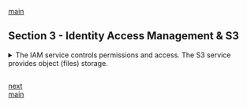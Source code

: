 <!--
// cSpell:ignore
 -->

[main](README.md)

## Section 3 - Identity Access Management & S3

<details>
<summary>
The IAM service controls permissions and access. The S3 service provides object (files) storage.
</summary>

### IAM - Identity Access Managemet

<details>
<summary>
IAM allows you to manage users and their level of access to AWS Console, programmatic access, and control which services can interact with which other services and resource.
</summary>

[IAM faq](https://aws.amazon.com/iam/faqs/)

#### IAM 101

users, groups, permissions, roles.

- Centeralized control of the AWS account
- Shared Access to the account
- Granular permissions
- Identity Federation (Active Directory, Facebook, linkedin, etc)
- Multifactor authentication
- Temporary access for users/devices when necessary
- Password rotation policy
- Integrates with many AWS services
- Support PCI DSS Compliance (a compliance framework)

key terms:

- Users - end users
- Groups - collection of users, each user inherits groups permissions
- Policies - json documents that describe permissions
- Roles - allowing one aws service to work with other resource.

#### IAM Lab

getting our hands dirty with IAM. permissions, access, users, groups, policies, roles. we should choose one region and stick with it.

services, IAM.

we can have a sign-in link, or customize it. we should first activate MFA (multi factor authentication) on our root account. the root account has control over anything, so we should protect it. we can use a virtual MFA device like google authenticator or something else.

anything we do in the IAM service is done globally, a user applies to all regions.

the next step is to create a user. we can decide on which access types are available. we can have _programmatic access_ for applications and working from command line tools, and the _aws management console access_ which is using the aws website. next, we add permissions to the users.

we start with a new group, and we give it the **AdministratorAccess** policy. this is one of the aws managed policies, and some of them are job function. this user has admin control, but it isn't the root user. this is the user we should use in most cases (and not the root user).

a policy is defined as a json object.

```json
{
  "Version": "2012-10-17",
  "Statement": [
    {
      "Effect": "Allow",
      "Action": "*",
      "Resource": "*"
    }
  ]
}
```

the next thing is to apply an _IAM Password Policy_, we can define rules to enforce password strength. if we happen to lose the password for one user, we can regenerate it.

Roles are a way for one AWS service to access another service (also, allow access to other aws accounts, other identity management softwares and software). we need to choose the service the gets the role (trusted entity), and give it a policy _AmazonS3FullAccess_.

- **Iam is universal**, it does not apply to regions (currently).
- the "**root account**" is the account created when first setup for your AWS account. it has complete admin Access.
- New Users **have no permission** when first created.
- New Users are assigned \*Access Key Id & Secret Access Keys\*\* when First created
- **These are not the same as a password**. You cannot use the Access Key Id & Secret Access Key to login to the the console. you can usee this to access aws via the APIs and the command line.
- **You only get to view these once**. if you lose them, you have to regenerate them, So save them in a secure location.
- \*_Always setup Multifacto authentication on your account_.
- **You can create and customize your own password rotation policies**.

</details>

### Create A Billing Alarm

we want an alarm to prevent our account from going over the free-tier amount.

we start by logging into the AWS console (website), and we go to the service **Cloud Watch**. then we click _billing_ and we create a billing alarm (there are two buttons with the same name), we choose "total_estimated_charge", we choose a 'static threshold' type, and create the alarm.\
this requires us to create an SNS topic, we create a new topic and enter our email address. we then define the alarm text and hit <kbd>create alarm</kbd>. which we then need to confirm with the mail that were sent.

### S3 - Simple Storage Service

<details>
<summary>
S3 is an Object based Storage (files) which is durable, available, and comes with different tiers.
</summary>

[S3 FAQ](https://aws.amazon.com/s3/faqs/)

#### S3 101

S3 is one of the oldest and most used AWS services.

> S3 providers developers and IT teams ith secure, durable, highly scalable object storage. Amazon S3 is easy to use, with a simple web service interface to store and retrive any amount of data from anywhere on the web.

- S3 is a safe place to store your files
- it is object-based storage
- the data is spread across multiple devices and facilities

files can from 0 bytes to 5 TB, there is unlimited storage. files are stored in buckets. a bucket is like a folder. the bucket name must be unique, as it becomes a globally addressable web address.

if we upload a file successfully, we get an http 200 code.

the data in S3 is object based, an object can be thought of like a file, and it should have:

- key (the file name)
- value (the data)
- version id (version control of the same file)
- metadate (data about the data)
- subresources
  - access control lists
  - torrent

the access control lists are an additional way to control access (permissions) to a specific objects.

data consitency in S3:

- Read after write consistency for PUT requests of new objects
- Eventual consistency for overwrite PUT and DELETE requests (can take some time to propagate)

when we upload a file, we can immediately read it. if we overwrite a file or delete it, then the effect won't be immediate. it might take a few seconds. **changes take more time**.

Amazon guarantees for S3

- Built for 99.99% avaliability for the S3 platform
- amazon guarantees 99.9% availability
- amazon guarantees 99.999999999% durability for s3 information(11 times 9). data won't be lost.

Features:

- Tiered Storage Availabl
- Lifecycle Management
- Versioning
- Encryption
- MFA Delete (multi factor authentication for delete)
- Secure your data using **Access Control Lists** and **Bucket Policies**

S3 Storage Classes:

- Standard: 99.99% avalability, 99.999999999% durability. stored redundantly across multiple devices in multiple facilities, and is designed to the sustain the loss of 2 facilities concurrently.
- IA (Infrequently Accessed): For data that is accessed less frequently, but requires rapid access when needed. lower fee than S3, but you are chared a retrieval fee.
- One Zone IA: a lower-cost option for infrequently accessed data, without the multiple availability zone data resilience.
- Intellgent Tiering: designed to optimize costs by automatically moving data o the most cost-effective access tier, without performace impact or operational overhead. (this uses machine learning, since 2018).
- Glacier: secure, durable, low cost storage class for data archiving, you can reliably store any amount of data at costs that are competitive or cheaper than on-premise solution. retrival times are configurable, and ranges from minutes to hours.
- Glacier Deep Archive: the lowest cost solution, data storage where a retrival time of 12 hours is acceptable

in a table form:

| Specification                             | Standard               | Intelgent Tiering | IA              | one Zone IA     | Glacier          | Glacier Deep Archive |
| ----------------------------------------- | ---------------------- | ----------------- | --------------- | --------------- | ---------------- | -------------------- |
| Durability                                | 99.999999999% (11 9's) | (11 9's)          | (11 9's)        | (11 9's)        | (11 9's)         | (11 9's)             |
| Avalability                               | 99.99%                 | 99.9%             | 99.9%           | 99.5%           | N/A              | N/A                  |
| Avalability SLA (Service Level Agreement) | 99.9%                  | 99%               | 99%             | 99%             | N/A              | N/A                  |
| Avalability Zones                         | &ge;3                  | &ge;3             | &ge;3           | 1               | &ge;3            | &ge;3                |
| Minimum capacity charge per object        | N/A                    | N/A               | 128kb           | 128kb           | 40kb             | 40kb                 |
| Minimum storage duration charge           | N/A                    | 30 days           | 30 days         | 30 days         | 90 days          | 180 days             |
| Retrival fee                              | N/A                    | N/A               | per GB retrived | per GB retrived | per GB retrived  | per GB retrived      |
| First bye latency                         | milliseconds           | milliseconds      | milliseconds    | milliseconds    | minutes or hours | hours                |

Billing:

- Storage
- Requests
- Storage management pricing
- Data transfer pricing
- Transfer accelration
- Cross Region Replication Pricing

cross region replication means that we replicate a bucket in one region, they are mirrored in another region.

> Amazon S3 Transfer acceleration enables fast, easy and secure transfers of files over long distances between you end users and an S3 bucket.\
> Transfer accelration takes advantage of Amazon CloudFront globally distributed ede locations. As the data arrives at an edge location, it is routed to Amazon S3 over an optimized network path.

this means that users uploads use the edge location datacenters to get better speed.

- S3 is **Object-based:** i.e. allows you to upload files.
- Files can be from 0 bytes to 5 TB.
- There is **unlimited storage**.
- Files are stored in **Buckets**.
- S3 is a universal namespace,** names must be unique globally**.
- Buckets get a **DNS name (web address)**.
- **Not suitable** to instal an operating system on or a database.
- successfull uploads generate **http 200 status** code.
- you can turn on **MFA delete**.
- S3 objects have:
  - key (name)
  - value (data)
  - version
  - metadata
  - sub resources
    - access control lists
    - torrent
- **Read after Write Consistency** for PUT.
- **Eventual Concitency** for overwrite PUT and DELETE
- **Storage classes**
  - Standard
  - IA
  - One Zone IA (previously RR - reduced redundancy)
  - Intellgent Tiering
  - Glacier
  - Glacier Deep Archive

The S3 topic makes a big portion of the exam, so it's worth reading the FAQ

#### Let's Create An S3 Bucket

creating an S3 bucket in the console. S3 is also a global service. the buckets have regions

<kbd>Create Bucket</kbd>

we can copy the settings of a different bucket (if we have one).
theres an option called _Bucket settings for Block Public Access_. by default, all files are private and cannot be accessed from outside. we can change this setting.

we can choose if we want to have version control in the bucker, we add tags to the bucket and choose if we want to have **server side encryption**.

tabs:

- Objects
- Properties
- Permissions
- Metrics
- Management
- Access points

the objects are the files, we can upload them with the UI, or use an S3 rest API. a file has a unique ARN and a unique (publicly accessable) URL (if we have the permission).

object Lock prevents object from being modifed or deleted. we can also click <kbd>Edit Storage Class</kbd> and choose a storage class for this object. we can change the storage file for specific files or the entire bucket. objects themselves can have tags.

to make an object publicly accessible, we select it, and then in the actions list we choose <kbd>Make Public</kbd>. the bucket configuration suppress the ability to make object public. so we can go to the _permissions_ tab and change the settings. now we can share this object with the world with the **object URL**.

Bucket names share a common name space. You cannot have the same bucket name as someone else. buckets are viewed globally, but are created in a region. we can have mirrored buckets using _cross region replication_. storage classes can be changed for specific files or the entire bucket.

_transfer acceleration_ allows us to speed up uploads by using edge locations.

Restricing bucket access

- Bucket policies - applies across the whole bucket
- Object policies - applies to individual files
- IAM Policies - apply to users and groups.

#### S3 Pricing Tiers [SAA-C02]

the costs of S3

- Storage
- Requests and data retrivals
- Data transfer
- Management and replication

the tiers:

- standard
- IA
- one zone IA
- intelgent tiering
- glacier
- glacier deep archive

the highest cost is S3 standard, then S3 IA, S3 intelligent tiering, S3 One Zone IA, Glacier, and the cheapest is S3 Glacier deep archive.

exam questions might require us to identify the best storage for a given scenario.

#### S3 Security And Encryption

by default, all buckets are private, wc can set up access control either via _bucket polices_ (per bucket) or with _access control lists_ (per object).\
We can configure buckets to create access logs (which record all request made to the s3 bucket), and then store the logs on another bucket, and even a bucket in a different AWS account.

two types of encryption:

Encryption in transit, like https. using SSL or TLS.

Encryption at rest (server side).

- S3 managed keys --SSE-S3: aws manages the keys
- AWS KMS (key management Service) - managed keys (SSE-KMS)
- Customer Provided keys, customer Key.

we can also encrypt the files on the client side before uploading it.

we select a bucket. choose an object, and then find the _server-side encryption_ settings. we enable it and choose key to use. the we encrypt the entire bucket by choosing the <kbd>Properties</kbd> tab.

#### S3 Version Control

Versioning:

- all versions of the object are stored (all writes, also deletes)
- great for backup
- once enabled, **versioning cant be disabled**, only suspended. this will last until we delete the bucket
- integrates with **Lifecycle** rules.
- we can set MFA Delete, which prevents deletion.

we create a simple file

```
version v1.0
```

we create a bucket, allow public access (to make viewing the file easy), and we enable versioning. now we upload the file and make it public.

we now edit the local file (only the content, not the name) and upload it again. we can toggle <kbd>List versions</kbd> to see all versions.

however, even if we made the first version public, it doesn't mean the new versions will be public. we need to choose which versions we want to make public.

if we delete an object, they will still show when we toggle the versions, they simply have a delete marker. to restore an object we delete the delete marker.

we can still delete specific versions manually, this is done one by one. deleting the file simply creates a delete marker, while deleting a version really deletes the object.

> - All versions are stored (even deletions)
> - Once enabled, can't be disbled, only suspended
> - integrates with lifecycle rules
> - MFA for deleteion can be enabled as well

#### S3 Lifecycle Management and Glacier

controling what happens to objects and control moving objects between tiers. doesn't require versioning, but is integrated with it.

in the s3 console, we look at a bucket, click the <kbd>Management</kbd> tab and <kbd>create a lifecycle rule</kbd>. we can determine a scope or effect the entire bucket. we can look at different lifecycle rules actions:

- transition _current_ versions of objects between storage classes
- transition _previous_ versions of objects between storage classes
- expire _current_ versions of objects
- permanently delete _previous_ versions of objects
- delete expired delete markers or incomplete multipart uploads

Transition allows us to move versions to a different storage tier.we can delete previous versions after a specific time.

#### S3 Lock Policies & Glacier Vault Lock [SAA-C02]

making an object unmodifiable for a set time (retention period).

> You can use S3 object Lock to store object using a **Write Once, Read Many** (WORM) model. it can help you prevent objects from being deleted or modified for a fixed amount of time or indefinitely.
>
> You can use S3 object lock to meet regulatory requirements that require WORM storage, or to add an extra layer of protection against object changes and deleteion.

- _Governace mode_: prevent changes by users based on permissions.
- _Compliance mode_: prevent changes by any user, including the root account user.

the retention period is the timestamp in the metadata that controls the object lock, there is also a **legal hold** on a object version. this isn't tied to a retention period, instead it's a type of AWS permssion.

> S3 Glacier Vault allows you to easily deploy and enforce compliance controls for individual S3 glacier vaults with a **vault lock** policy. you can specify controls, such as **WORM** in a vault lock policy and lock the policy from future changes. **Once locked, the policy can no longer be changed**.

#### S3 Performance [SAA-C02]

S3 prefix are the 'path' inside the bucket to a folder.

bucketname/folder1/folderA/a.txt
bucketname/folder2/folderB/b.txt
bucketname/folder3/folderC/c.txt

so anything between the bucket name and the file name is the **prefix**. because of how low the latency is, we can get better performance by spreading requests across different prefixes.

if we use KMS (server side encryption), there are also limits for that, the limit (quota) is region specific. so this can slow down performance.

multiparts uploads are recomendded for files over 100MB and required for files over 5GB. this increases efficiency by parallelizing the uploads. this can also be done for download with **S3 Byte-Range Fetches**, this makes downloads faster, and if there's a failure, it only effects a specific range, which makes things easier. we can also use this to download partial amounts, like if we design our files to have a header of a specific size, then we can only download that byte range and get some data about the file.

- the more prefixes, the better performance
- we can spread our requests across prefixes.
- KMS server side enctypton has limits.
- multipart uploads and downloads for better performace.

#### S3 Select & Glacier Select [SAA-C02]

> **S3 Select** enables application to retrieve only a subset of daa from an object by using simple SQL expressions. by using S3 select to retrive only the data needed by your applications, you can achieve drastic performance increase.

rather than download the entire file and parse it, we can get only what we want from the object.Glacier Select is similar, we can use Glacier Select to query S3 glacier directly.

(the example is querying a zip file with many csv files inside it)

we get better speed and save money on data transfer.

#### AWS Organizations [SAA-C02]

AWS organization and consoladated billing.

> "AWS Organizations is an accout managemend service that enables you to consolidate multiple AWS account in an organization that you create and centerally manage."

OU - Organization Unit

we can apply policies to organization units, just like user groups.

consolidated billing takes the aggregate usage of all the linked accounts in the organization, so the total price gets the advantages of volume pricing, and is easier to track charges.

demo, in the aws console (website).\
services: <kbd>Aws Organization</kbd>, click <kbd>Create Organization</kbd>, and now our account is the root user of this organization. we can now invite other aws accounts into this organization.

in the other account, we will see the invitation to join the organization.

back in the root account, we can create organizational units and apply service control policies and even enforce rules on how tags.

Some Best Practices with AWS Organizations

- Always enable multi-factor authentication on root account.
- Always use a strong and complex password on root account
- Paying account should be used for billing purposes only. Do not Deploy resources into the paying account.
- Enable/Disable AWS services using Service Control Policies either on the Organizational unit or on individual accounts.

#### Sharing S3 Buckets Between Accounts [SAA-C02]

Roles allow us to give access (temporary or not) to an aws service or other aws accounts.

in our account:\
services, IAM,<kbd>Create Role</kbd>, and we choose _"Another AWS account"_ as the trusted service.\
we paster the account id, and then move to <kbd>Permissions</kbd>. we attach a policy of **AmazonS3FullAccess**. we add tags as wanted, and name the role we want.

when we view this role summary, there is a field called "Give this Link to users who can switch roles in the console". we should copy it, and sign into the other account.

services, AIM, Users, and we add a user <kbd>Create User</kbd>, <kbd>Create Group</kbd>, give permissions. log out. we have to do this with the non-root user.

log in using the new user, and click on the user name in the top level frame, and then click <kbd>Switch Role</kbd>. we either fill in the details or use the link from before. and now we are using the other role, and we can go to the S3 buckets from the other User. if we try any other action we will see that we don't have permissions:

> Three different ways to share S3 buckets across accounts:
>
> 1. Using Bucket Policies and IAM (applies across the entire bucket). programmatic access only.
> 2. Using Bucket Access Control Lists and IAM (individual objects in the bucket). programmatic access only.
> 3. Cross accout IAM roles. programtic and console access.

#### Cross Region Replication

we want to replicate a bucket into a differnet region.

login the cosole. services, storage, S3. we create a new bucket <kbd>Create Bucket</kbd>, give it a unique name, and choose a region for it. we then un-tick the checkbox "block _all_ public access" and confirm this. we continue with the default settings for the bucket. this will be our replicated bucket (destination).

we go to a diffrent bucket, the <kbd>Management</kbd> and click <kbd>Create replication rule</kbd>. we give it a name, provide a role, and choose if we apply the replication to all objects in the bucket or individual objects. we choose a destination bucket (in our account or in a different account), and we get the warning that replication requires versioning to be enabled for the destination bucket.\
we can change the storage class for replicated objects (like S3 Standard-IA), add replication metrics and request Replication Time Control, which ensures speedy replication of objects (99.99% in 15 minutes time frame) but has additional costs. we can add encryption using KMS and decide if we wish to replicate deletion markers.

replicaion works only for new objects, not for existing objects. so we will only see the destination bucket filling up when we upload objects to the source bucket.

the replication doesn't replicate earlier versions and doesn't copy over the permssions to an object, so if the object was public in the source bucket, it won't be carried over to the destination object.

> - Versioning must be enabled on **both** the source and destination buckets.
> - Existing files in bucket are not replicated automatically.
> - All subsequent updated files wil be replicated automatically.
> - Delete markers are not replicated.
> - Deleting individual versions or delete markers will not be replicated.
> - Understand wat Cross Region Replication is at a high level.

#### Transfer Acceleration

> "S3 Transfer Acceleration utilizes the CloudFront Edge Network to accelerate your uploads to S3. Instead of uploading directly to your S3 bucket, you can use a distinct URL to upload directly to an edge location which will then transfer that file to S3. You will get a distinct URL to upload to".

a bucket sits in a region, the users will upload to then edge location.

[S3 Transfer acceleration speed test](http://s3-accelerate-speedtest.s3-accelerate.amazonaws.com/en/accelerate-speed-comparsion.html?) we can see how much we speed gain there is for each region.

</details>

### DataSync Overview [SAA-C02]

Datasync allows us to move large amounts of data to and from AWS, it has encryption, data check, etc...\
its a way of syncing data from an on premise location to the cloud.

- Used to move **large amounts** of data from on-premises to AWS.
- Used with **NFS** and **SMB** compatible file systems.
- **Replication** can be done hourly, daily or weekly.
- Install the **DataSync agent** to start the replication.
- Can be Used to Replicate **EFS** to **EFS** (elastic file system, from EC2 machine).

### CloudFront

<details>
<summary>
CloudFront is Amazon's Content Delivery System service.
</summary>

> "A content delivery system (CDN) is a system of distributed servers (a network) that deliever webpages and other web content to a user based on the geographical locations of the user, the origin of the webpage, and a content delivery server."

imagine if we don't have a CDN, all of the users in the world need to access the main server, which might be in a differnet continent.

if we have a CloudFront enabled, then the users will first access the edge location with the request, and at the first time, the edge location will access the origin and store the result. at the next request, this data will be served from the local location, and will be much faster.

> "Amazon CloudFront can be used to deliver your entire website, including dynamic, static, streaming and interactive content using a global network of edge locations. Request for your content are automatically routed to the nearest edge location, so content is delivered with the best possible performance."

distribution types:

> - Edge Loocation - this is the location where content will be cached. this is separate to an AWS Region/AZ.
>   - not READ only, we can write to edge locations also (like S3 transfer accelration).
> - Origin - this is the origin of all the files that the CDN will distribute, it can be an S3 bucket, an EC2 instance, an Elastic Load Balancer or Route53.
> - Distribution - this is the name given the CDN which consists of a collection of Edge Locations.
>   - Web Distribution - Typically used for Websites.
>   - RTMP - Used for Media Streaming.
> - Objects are cached for the life of the TTL (**Time To Live**).
> - it's possible to clear cached objects (invalidate it), but there is a cost.

#### CloudFront Lab

at our aws management console. we will use a bucket as an origin.

services, networking, <kbd>CloudFront</kbd>. this is a global service.

we click <kbd>Create Distribution</kbd> and choose a web distribution. we fill in the origin domain with S3 Cloud, we can specify a path inside the bucket. we can restrict bucket access, and leave the rest as default. here we can also set the TTL, and we can restrict access using signed URL (cookies, etc). Here we can also put up a WAF (web Application Firewall) to increase security.

creation and deletion take time, once done, we can copy the domain name, and use it as a web address (add the file path).

in the <kbd>settings</kbd> tab, we can see <kbd>invalidation</kbd> and that way we can invalidate objects on the cache. we must disable the distribution before deleting it.

#### CloudFront Signed URL's and Cookies [SAA-C02]

difference between CloudFront Signed Url and cookies and S3 signed URLs

how do we restrict access to a website?

- A signed url is used for individual files. 1 file = 1 url
- A signed cookie is for multiple files. 1 cookie= N files.

signed URLs and cookies are created with an attached policy. this policy can include:

- URL expiration
- IP ranges
- Trusted Signers (which AWS account can created signed URLs)

OAI - Origin Access Identification authentication

users log in to the application, and the application generates a signed URL fot the user to visit.

Cloud front signed URLs:

> - Can have different origins, EC2, S3, etc..
> - Can utilize **caching** features
> - Key-pair Account is wide and managed by the root user
> - Can filter by data, path, IP address, expiration, etc..

on the other hand, S3 signed URLs:

> - Issues are request as the **IAM user** who creates the presigned URL
> - limited **lifetime**

> Summary:
>
> - use signed **URLs/cookies** when you want to secure content so that only the people you authorize are able to access it.
> - a signed URL is for individual files. 1 file = 1 URL.
> - a signed cookie is for multiple files. 1 cookie = multiple files.
> - if you origin is EC2, then use CloudFront.
> - if the origin is S3 and we want a single file, then we use S3 signed URL.

 </details>

### Snowball

<details>
<summary>
Physical Data Transport Solutions.
</summary>

> "Snowball is a petabyte-scale data transport solution that uses secure applications to transfer large amounts of data into and out of AWS. Using Snowball addresses common challenges with large-scale data transfers,including high network costs, long transfer times and security concerns. Transferring data with Snowball is simple, fast, secure, and can be as little as one-fifth of the cost of high-speed internet."

it's big disk on key in a briefcase.

there are 50TB and 80TB disks, has multiple laters of security, TPM (trusted platform module). once used, AWS performs software wipe to prevent the possibility of recovering the data afterwards.

There's also Snowball Edge, which has 100TB data, which also has storage and compute capabilities, so it can be used not only for storing, but also for actual work. it's like having an aws cloud on premises.

AWS Snowmobile is a exabyte scale data-transfer solution.uses 100PB per snowmobile. its a shipping container, pulled by a semi-trailer, which makes transporting data secure, fast, and cost effective.

table of when to use a snowball

| available internet connection | theoretical time to transfer 100TB | when to consider AWS Snowball |
| ----------------------------- | ---------------------------------- | ----------------------------- |
| T3 (44.736 Mbps)              | 269 days                           | 2TB or more                   |
| 100 Mbps                      | 120 days                           | 5TB or more                   |
| 1000 Mbps                     | 12 days                            | 60TB or more                  |

my comparisons
| type | storage | physical size | notes |
| ------------- | ----------- | ------------------ | ---------------------- |
| Snowball | 50 or 80 TB | mini fridge |
| Snowball Edge | 100TB | mini fridge | also has compute power |
| Snowmobile | 100PB | shipping container on a truck |

> Snowball can import and export from S3.

#### Snowball Lab

in services, under "services and migrations", we can see the **Snowball** stuff. we request Amazon to send us a package.

to interact with it, we need to download the snowball client. we connect it to our local network, we get credentials from AWS (client unlock code, and the manifest fold file)

```sh
./snowball start -i 192.168.1.116 -m maifest.bin -u <unlock-code>

#copy files into S3 bucket
/.snowball cp source.file s3:://cloud-guru-snowball

/.snowball stop
```

</details>

### Storage Gateway

> Storage gateway is a service that connects an on-premises software appliance with cloud-based storage to provide seamless and secure integration between an organization's on-premises IT environment and AWS's storage infrastructure. The service enables you to securely store data to the AWS cloud for scalable and cost effective storage.

either a physical device or a virtual machine

- File gatways(FNS, SMB)
- Volume Gateways (iSCSI)
  - stored volumes
  - cached volumes
- Tapes Gateway

file gateways allow us to store our local files on in a amazon S3 bucket. the upload is done asynchronously

volume gateway means storing images (virtual harddisk), and store OS snapshots. Cached volume is for the frequently accessed data, so it's not everything. Tape gateway is a way to store tape gateway and move the data to cloud.

> - File Gateway: for flat files, stored directly on S3
> - Volume Gateway:
>   - Stored volumes: entire dataset is stored on site and is asynchronously backed up to S3
>   - Cached Volumes: entire data set is stored on S3 and the most frequently accessed data is cached on site.
> - Gateway Virtual Tape Library

### Athena vs Macie [SAA-C02]

other services that interact with S3.

**Athena**:\
Interactive query service which enables you analyse and query data located in S3 using standard SQL.

- Serverless. nothing to provision. pay per query / per TB scanned.
- No need to set up complex Extract/ Transfrom/ Load (ETL) process
- Works directly with data stored in S3

can be used to query log files stored in S3, generate business reports on data stored in S3, analyse AWS costs and usage

**Macie**:\

> PII - Personally Identifiable Information

data that can be used to establish a person identity. name, email, credit card number, social security number, address.

Macie is a security service which uses Machine Learning and NLP (natural language processing) to discover, classify and protect sensitive data stored in S3.

- Uses AI to recognize if your S3 objects contain sensitive data such as PII.
- Dashboards, reporting and alerts
- Works directly with data stored in S3.
- Can also analyze CloudTrail logs
- Great for PCI-DSS and preventing identity theft.

### Identity Access Management & S3 Summary

**IAM**

- User
- Group
- Roles
- Policies
  - how Policies look as Json documents
- Globally - across all regions
- The root account
- Least Privilege
- AccessKey Id and Secret Access Key
- Console password
- Multi factor authentication
- Password rotation policy

**S3**

- Object based
- Files are stored in buckets
- Global namespace, buckets must be uniquely named
- Buckets have policies
- Objects can have Access Control lists
- Can be configured to create access logs
- Private by default
- Objects are
  - key
  - value
  - version Id
  - metadata
  - sub resources
    - access control lists
    - torrents
- Consistency models
  - Read after write consistency for new objects
  - Eventual consistency for update and deletion
- Storage tiers:
  - S3 standard
  - S3 Infrequently Access
  - S3 one Zone IA
  - S3 intelligent tiering
  - S3 glacier
  - S3 glacier deep archive
- How to het the best value of S3. by cost:
  - S3 standard
  - S3 Infrequently Access
  - S3 intelligent tiering
  - S3 one Zone IA
  - S3 glacier
  - S3 glacier deep archive
- Encryption
  - In transit: SSL/TLS
  - At rest:
    - Server Side:
      - S3 managed Keys - SSE-S3
      - AWS key management service,SSE-KMS
      - Customer provided Keys - SSE-C
    - Client Side - enctyped before upload
- S3 Object Lock
  - Write Once, Read many Model
  - Applied across the bucket or per object
  - Governance mode: requires special permssion
  - Compliance mode: can't be modifed, even by root user
- S3 glacier Vault Lock
- S3 prefixes for performance gains.
- SSE-KMS limits
- Multipart uploads and downloads (byte range fetch) for performance gains
- S3 Select
- AWS organizations
  - Service Control Policies
- Accessing buckets across accounts
- Sharing buckets across accounts
  - Bucket Policies
  - Bucket Access control lists
  - Cross account Roles
- Replicating S3 buckets across regions
  - must enable versioning
  - only new files
  - delete markers aren't replicated
- lifecycle policies
  - moving objects across storage tiers
  - can work with versioning
- Transfer Acceleration

**CloudFront**

- Edge Location
- Origin
- Distribution
  - Web distribution
  - RTMP - media
- Time To live (TTL) caching
- invalidating cached object
- Signed Url, 1 per file
- Signed Cookie, multiple files
- if origin is EC2, use cloud front
- Signed S3 urls

**AWS datasync**

- data sync replication and synchronization

**Snowball**

- physical data transfer
- import and export to S3

**Storage Gateway**

- File Gateway
- Volume Gateway
  - Stored volume
  - Cached volume
- Tape Gateway

- Athena: query S3 using SQL
- Macie: analyze data in S3 to discover personal data.

it's worth reading the S3 FAQ before the exam.

### Quiz 2: Identity Access Management & S3 Quiz

> - Power User Access allows **Access to all AWS service except the management of groups and users within IAM**.
> - You have been asked to advise on a scaling concern. The client has an elegant solution that works well. As the information base grows they use CloudFormation to spin up another stack made up of an S3 bucket and supporting compute instances. The trigger for creating a new stack is when the PUT rate approaches 100 PUTs per second. The problem is that as the business grows that number of buckets is growing into the hundreds and will soon be in the thousands. You have been asked what can be done to reduce the number of buckets without changing the basic architecture.
>   - _ANSWER: Until 2018 there was a hard limit on S3 puts of 100 PUTs per second. To achieve this care needed to be taken with the structure of the name Key to ensure parallel processing. As of July 2018 the limit was raised to 3500 and the need for the Key design was basically eliminated. Disk IOPS is not the issue with the problem. The account limit is not the issue with the problem._
> - What is the availability of S3 – OneZone-IA?
>
>   - 99.5%
>   - _ANSWER: OneZone-IA is only stored in one Zone. While it has the same Durability, it may be less Available than normal S3 or S3-IA._
>
> - AWS S3 has four different URLs styles that it can be used to access content in S3. The Virtual Hosted Style URL, the Path-Style Access URL, the Static web site URL, and the Legacy Global Endpoint URL. Which of these represents a correct formatting of the Virtual Hosted Style URL style
>   - https://my-bucket.s3.us-west-2.amazonaws.com/fastpuppy.csv
>   - _ANSWER: Virtual style puts your bucket name 1st, s3 2nd, and the region 3rd. Path style puts s3 1st and your bucket as a sub domain. Legacy Global endpoint has no region. S3 static hosting can be your own domain or your bucket name 1st, s3-website 2nd, followed by the region. AWS are in the process of phasing out Path style, and support for Legacy Global Endpoint format is limited and discouraged. However it is still useful to be able to recognize them should they show up in logs. https://docs.aws.amazon.com/AmazonS3/latest/dev/VirtualHosting.html_
> - How many S3 buckets can I have per account by default?
>   - 100 buckets
> - You work for a busy digital marketing company who currently store their data on-premise. They are looking to migrate to AWS S3 and to store their data in buckets. Each bucket will be named after their individual customers, followed by a random series of letters and numbers. Once written to S3 the data is rarely changed, as it has already been sent to the end customer for them to use as they see fit. However, on some occasions, customers may need certain files updated quickly, and this may be for work that has been done months or even years ago. You would need to be able to access this data immediately to make changes in that case, but you must also keep your storage costs extremely low. The data is not easily reproducible if lost. Which S3 storage class should you choose to minimize costs and to maximize retrieval times?
>   - S3 IA
>   - _ANSWER: The need to immediate access is an important requirement along with cost. Glacier has a long recovery time at a low cost or a shorter recovery time at a high cost, and 1Zone-IA has a lower Availability level which means that it may not be available when needed._

</details>

##

[next](section_4_EC2.md)\
[main](README.md)
